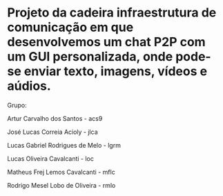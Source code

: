 # Projeto da cadeira infraestrutura de comunicação em que desenvolvemos um chat P2P com um GUI personalizada, onde pode-se enviar texto, imagens, vídeos e aúdios.

Grupo:

Artur Carvalho dos Santos - acs9

José Lucas Correia Acioly - jlca

Lucas Gabriel Rodrigues de Melo - lgrm

Lucas Oliveira Cavalcanti - loc 

Matheus Frej Lemos Cavalcanti - mflc

Rodrigo Mesel Lobo de Oliveira - rmlo
